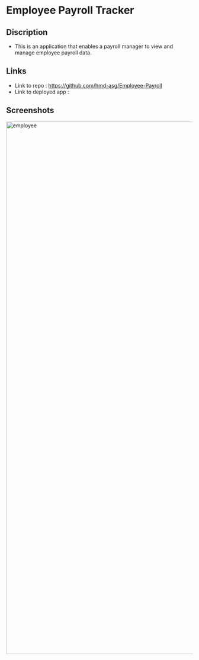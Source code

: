 # Employee Payroll Tracker

## Discription

 
 * This is an application that enables a payroll manager to view and manage employee payroll data. 


## Links

* Link to repo : https://github.com/hmd-asg/Employee-Payroll
* Link to deployed app : 

## Screenshots
<img width="1439" alt="employee" src="https://github.com/hmd-asg/Employee-Payroll/assets/144643533/62608ae1-cb85-4cec-9627-49af26ffd029">

